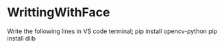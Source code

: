 # WrittingWithFace
Write the following lines in VS code terminal;
pip install opencv-python
pip install dlib
